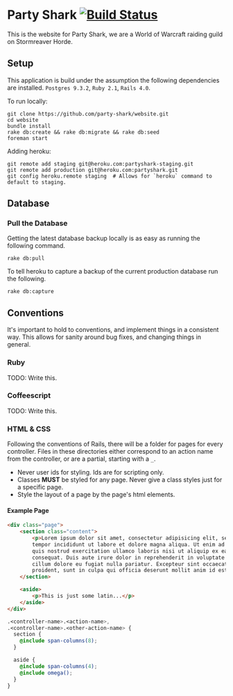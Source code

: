 # Party Shark [![Build Status](https://travis-ci.org/partyshark/website.png)](https://travis-ci.org/partyshark/website)

This is the website for Party Shark, we are a World of Warcraft raiding guild on Stormreaver Horde.

## Setup

This application is build under the assumption the following dependencies are installed. `Postgres 9.3.2`, `Ruby 2.1`, `Rails 4.0`.

To run locally:
```
git clone https://github.com/party-shark/website.git
cd website
bundle install
rake db:create && rake db:migrate && rake db:seed
foreman start
```

Adding heroku:
```
git remote add staging git@heroku.com:partyshark-staging.git
git remote add production git@heroku.com:partyshark.git
git config heroku.remote staging  # Allows for `heroku` command to default to staging.
```

## Database

### Pull the Database
Getting the latest database backup locally is as easy as running the following command.

```
rake db:pull
```

To tell heroku to capture a backup of the current production database run the following.

```
rake db:capture
```

## Conventions

It's important to hold to conventions, and implement things in a consistent way. This allows for sanity around bug fixes, and changing things in general.

### Ruby

TODO: Write this.

### Coffeescript

TODO: Write this.

### HTML & CSS

Following the conventions of Rails, there will be a folder for pages for every controller. Files in these directories either correspond to an action name from the controller, or are a partial, starting with a `_`.

- Never user ids for styling. Ids are for scripting only.
- Classes **MUST** be styled for any page. Never give a class styles just for a specific page.
- Style the layout of a page by the page's html elements.


#### Example Page

```html
<div class="page">
    <section class="content">
        <p>Lorem ipsum dolor sit amet, consectetur adipisicing elit, sed do eiusmod
        tempor incididunt ut labore et dolore magna aliqua. Ut enim ad minim veniam,
        quis nostrud exercitation ullamco laboris nisi ut aliquip ex ea commodo
        consequat. Duis aute irure dolor in reprehenderit in voluptate velit esse
        cillum dolore eu fugiat nulla pariatur. Excepteur sint occaecat cupidatat non
        proident, sunt in culpa qui officia deserunt mollit anim id est laborum.</p>
    </section>

    <aside>
        <p>This is just some latin...</p>
    </aside>
</div>
```

```scss
.<controller-name>.<action-name>,
.<controller-name>.<other-action-name> {
  section {
    @include span-columns(8);
  }

  aside {
    @include span-columns(4);
    @include omega();
  }
}
```
